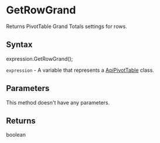 # GetRowGrand

Returns PivotTable Grand Totals settings for rows.

## Syntax

expression.GetRowGrand();

`expression` - A variable that represents a [ApiPivotTable](../ApiPivotTable.md) class.

## Parameters

This method doesn't have any parameters.

## Returns

boolean